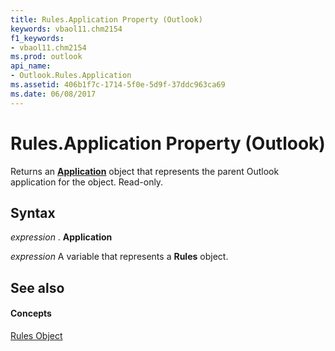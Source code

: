 ```yaml
---
title: Rules.Application Property (Outlook)
keywords: vbaol11.chm2154
f1_keywords:
- vbaol11.chm2154
ms.prod: outlook
api_name:
- Outlook.Rules.Application
ms.assetid: 406b1f7c-1714-5f0e-5d9f-37ddc963ca69
ms.date: 06/08/2017
---
```



# Rules.Application Property (Outlook)

Returns an **[Application](application-object-outlook.md)** object that represents the parent Outlook application for the object. Read-only.


## Syntax

 _expression_ . **Application**

 _expression_ A variable that represents a **Rules** object.


## See also


#### Concepts


[Rules Object](rules-object-outlook.md)

